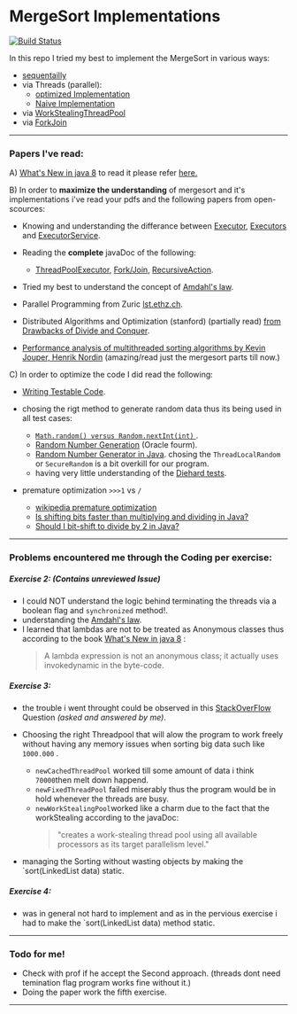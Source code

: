 # MergeSort Implementations

[![Build Status](https://travis-ci.org/joemccann/dillinger.svg?branch=master)](https://travis-ci.org/joemccann/dillinger)

In this repo I tried my best to implement the MergeSort in various ways: 
  - [sequentailly](https://github.com/hakunamatata97k/MergeSort_Implementations/blob/master/MergeSort_Imp/src/PP/MergeSort/SeqMergeSorter.java) 
  - via Threads (parallel):
    - [optimized Implementation](https://github.com/hakunamatata97k/MergeSort_Implementations/blob/master/MergeSort_Imp/src/PP/MergeSort/ParallelMergeSorter.java)
    - [Naive Implementation](https://github.com/hakunamatata97k/MergeSort_Implementations/blob/master/MergeSort_Imp/src/PP/MergeSort/P2Merger.java)
  - via [WorkStealingThreadPool](https://github.com/hakunamatata97k/MergeSort_Implementations/blob/master/MergeSort_Imp/src/PP/MergeSort/ExecutorMergeSorter.java)
  - via [ForkJoin](https://github.com/hakunamatata97k/MergeSort_Implementations/blob/master/MergeSort_Imp/src/PP/MergeSort/ForkMergeSorter.java)

------------------------------------------------------------------------

### Papers I've read: 
A) [What's New in java 8](https://leanpub.com/whatsnewinjava8) to read it please refer [here.](https://leanpub.com/whatsnewinjava8/read)


B) In order to **maximize the understanding** of mergesort and it's implementations i've read your pdfs and the following papers from open-scources: 

* Knowing and understanding the differance between [Executor], [Executors] and [ExecutorService].
* Reading the **complete** javaDoc of the following: 
    - [ThreadPoolExecutor], [Fork/Join], [RecursiveAction].

* Tried my best to understand the concept of [Amdahl's law].

* Parallel Programming from Zuric [lst.ethz.ch].
* Distributed Algorithms and Optimization (stanford) (partially read) [from Drawbacks of Divide and Conquer].
* [Performance analysis of multithreaded sorting algorithms by Kevin Jouper, Henrik Nordin] (amazing/read just the mergesort parts till now.)

C) In order to optimize the code I did read the following: 
* [Writing Testable Code](https://medium.com/feedzaitech/writing-testable-code-b3201d4538eb).

* chosing the rigt method to generate random data thus its being used in all test cases: 
   - [ `Math.random() versus Random.nextInt(int)` ].
   - [Random Number Generation] (Oracle fourm).
   - [Random Number Generator in Java]. chosing the `ThreadLocalRandom` or `SecureRandom` is a bit overkill for our program.
   - having very little understanding of the [Diehard tests].
* premature optimization `>>>1` vs `/`
  - [wikipedia premature optimization]
  - [Is shifting bits faster than multiplying and dividing in Java?]
  - [Should I bit-shift to divide by 2 in Java?]

------------------------------------------------------------------------

### Problems encountered me through the Coding per exercise: 

##### Exercise 2: (**Contains unreviewed Issue**)
* I could NOT understand the logic behind terminating the threads via a boolean flag and `synchronized` method!.
* understanding the [Amdahl's law].
* I learned that lambdas are not to be treated as Anonymous classes thus according to the book [What's New in java 8] :
    > A lambda expression is not an anonymous class; it actually uses invokedynamic in the byte-code.

##### Exercise 3: 
* the trouble i went throught could be observed in this [StackOverFlow] Question _(asked and answered by me)_.
* Choosing the right Threadpool that will alow the program to work freely without having any memory issues when sorting big data such like `1000.000` . 
    * `newCachedThreadPool` worked till some amount of data i think `70000`then melt down happend.
    * `newFixedThreadPool` failed miserably thus the program would be in hold whenever the threads are busy.
    * `newWorkStealingPool`worked like a charm due to the fact that the workStealing according to the javaDoc:
         >"creates a work-stealing thread pool using all available processors as its target parallelism level." 
    
* managing the  Sorting without wasting objects by making the `sort(LinkedList<T> data) static.

##### Exercise 4: 
* was in general not hard to implement and as in the pervious exercise i had  to make the `sort(LinkedList<T> data) method static.

------------------------------------------------------------------------

### Todo for me!

  - Check with prof if he accept the Second approach. (threads dont need temination flag program works fine without it.)
  - Doing the paper work the fifth exercise. 

------------------------------------------------------------------------
[What's New in java 8]: https://leanpub.com/whatsnewinjava8
 [StackOverFlow]:https://stackoverflow.com/questions/62982442/threadpool-unable-to-create-native-thread/62982939?noredirect=1#comment111408759_62982939
 [from Drawbacks of Divide and Conquer]:https://stanford.edu/~rezab/classes/cme323/S16/notes/Lecture03/cme323_lec3.pdf
 [Amdahl's law]:https://en.wikipedia.org/wiki/Amdahl's_law
 [lst.ethz.ch]:http://www.lst.ethz.ch/teaching/lectures/ss10/24/slides/recitation/week03/mergesort.pdf
 [Executors]:https://docs.oracle.com/javase/8/docs/api/java/util/concurrent/Executors.html
 [Executor]:https://docs.oracle.com/javase/8/docs/api/java/util/concurrent/Executor.html
 [ExecutorService]:https://docs.oracle.com/javase/8/docs/api/java/util/concurrent/ExecutorService.html
 [ThreadPoolExecutor]:https://docs.oracle.com/javase/7/docs/api/java/util/concurrent/ThreadPoolExecutor.html
 [Fork/join]:https://docs.oracle.com/javase/tutorial/essential/concurrency/forkjoin.html
 [RecursiveAction]:https://docs.oracle.com/javase/8/docs/api/java/util/concurrent/RecursiveAction.html
 [Performance analysis of multithreaded sorting algorithms by Kevin Jouper, Henrik Nordin]:https://www.diva-portal.org/smash/get/diva2:839729/FULLTEXT02
 [ `Math.random() versus Random.nextInt(int)` ]:https://stackoverflow.com/questions/738629/math-random-versus-random-nextintint
 [Random Number Generator in Java]:https://explainjava.com/random-number-generator-java/
 [Diehard tests]:https://en.wikipedia.org/wiki/Diehard_tests
 [Random Number Generation]:https://community.oracle.com/message/6596485#thread-message-6596485
 [wikipedia premature optimization]:https://en.wikipedia.org/wiki/Program_optimization#When_to_optimize
 [Is shifting bits faster than multiplying and dividing in Java?]:https://stackoverflow.com/questions/1168451/is-shifting-bits-faster-than-multiplying-and-dividing-in-java-net
 [Should I bit-shift to divide by 2 in Java?]:https://stackoverflow.com/questions/4072703/should-i-bit-shift-to-divide-by-2-in-java#4072714
